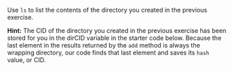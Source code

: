 Use `ls` to list the contents of the directory you created in the previous exercise.

**Hint:** The CID of the directory you created in the previous exercise has been stored for you in the dirCID variable in the starter code below. Because the last element in the results returned by the `add` method is always the wrapping directory, our code finds that last element and saves its `hash` value, or CID.

